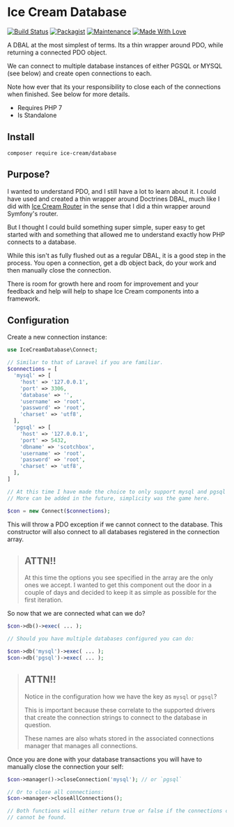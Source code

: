 # Ice Cream Database

[![Build Status](https://travis-ci.org/AdamKyle/ice-cream-database.svg?branch=master)](https://travis-ci.org/AdamKyle/ice-cream-database)
[![Packagist](https://img.shields.io/packagist/v/ice-cream/database.svg)]()
[![Maintenance](https://img.shields.io/maintenance/yes/2017.svg)]()
[![Made With Love](https://img.shields.io/badge/Made%20With-Love-green.svg)]()


A DBAL at the most simplest of terms. Its a thin wrapper around PDO, while returning a connected PDO object.

We can connect to multiple database instances of either PGSQL or MYSQL (see below) and create open connections to each.

Note how ever that its your responsibility to close each of the connections when finished. See below for more details.

- Requires PHP 7
- Is Standalone

## Install

`composer require ice-cream/database`

## Purpose?

I wanted to understand PDO, and I still have a lot to learn about it. I could have used and created a thin wrapper around Doctrines DBAL, much like I did with [Ice Cream Router](https://github.com/AdamKyle/ice-cream-router) in the sense that I did a thin wrapper around Symfony's router.

But I thought I could build something super simple, super easy to get started with and something that
allowed me to understand exactly how PHP connects to a database.

While this isn't as fully flushed out as a regular DBAL, it is a good step in the process. You open a connection, get a db object back, do your work and then manually close the connection.

There is room for growth here and room for improvement and your feedback and help will help to shape Ice Cream components into a framework.

## Configuration

Create a new connection instance:

```PHP
use IceCreamDatabase\Connect;

// Similar to that of Laravel if you are familiar.
$connections = [
  'mysql' => [
    'host' => '127.0.0.1',
    'port' => 3306,
    'database' => '',
    'username' => 'root',
    'password' => 'root',
    'charset' => 'utf8',
  ],
  'pgsql' => [
    'host' => '127.0.0.1',
    'port' => 5432,
    'dbname' => 'scotchbox',
    'username' => 'root',
    'password' => 'root',
    'charset' => 'utf8',
  ],
]

// At this time I have made the choice to only support mysql and pgsql connections.
// More can be added in the future, simplicity was the game here.

$con = new Connect($connections);
```

This will throw a PDO exception if we cannot connect to the database. This constructor will also connect to all databases registered in the connection array.

> ## ATTN!!
>
> At this time the options you see specified in the array are the only ones we accept.
> I wanted to get this component out the door in a couple of days and decided to keep it
> as simple as possible for the first iteration.

So now that we are connected what can we do?

```php
$con->db()->exec( ... );

// Should you have multiple databases configured you can do:

$con->db('mysql')->exec( ... );
$con->db('pgsql')->exec( ... );
```

> ## ATTN!!
>
> Notice in the configuration how we have the key as `mysql` or `pgsql`?
>
> This is important because these correlate to the supported drivers that create the
> connection strings to connect to the database in question.
>
> These names are also whats stored in the associated connections manager that manages all connections.

Once you are done with your database transactions you will have to manually close the connection your self:

```php
$con->manager()->closeConnection('mysql'); // or `pgsql`

// Or to close all connections:
$con->manager->closeAllConnections();

// Both functions will either return true or false if the connections container is empty or the connection
// cannot be found.
```

